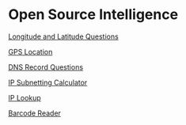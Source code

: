 # Open Source Intelligence

<a href = "https://www.latlong.net/degrees-minutes-seconds-to-decimal-degrees" target = "_self">Longitude and Latitude Questions</a>

<a href = "https://www.gps-coordinates.net/" target = "_self">GPS Location</a>

<a href = "https://en.wikipedia.org/wiki/List_of_DNS_record_types" target = "_self">DNS Record Questions</a>

<a href = "http://www.adminsub.net/ipv4-subnet-calculator/" target = "_self">IP Subnetting Calculator</a>

<a href = "https://myip.ms/" target = "_self">IP Lookup</a>

<a href = "https://online-barcode-reader.inliteresearch.com/" target = "_self">Barcode Reader</a>

